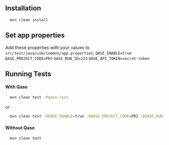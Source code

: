 ## Installation
```
  mvn clean install
```
## Set app properties
Add these properties with your values to `src/test/java/com/common/app.properties`:
`QASE_ENABLE=true`
`QASE_PROJECT_CODE=PRJ`
`QASE_RUN_ID=123`
`QASE_API_TOKEN=secret-token`

## Running Tests
#### With Qase
```bash
  mvn clean test -Pqase-test
```
or
```bash
  mvn clean test -DQASE_ENABLE=true -DQASE_PROJECT_CODE=PRJ -DQASE_RUN_ID=123 -DQASE_API_TOKEN=secret-token
```
#### Without Qase
```bash
  mvn clean test
```

